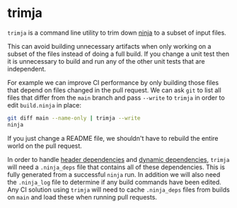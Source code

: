 # trimja

`trimja` is a command line utility to trim down
[ninja](https://ninja-build.org/) to a subset of input files.

This can avoid building unnecessary artifacts when only working on a subset
of the files instead of doing a full build.  If you change a unit test then
it is unnecessary to build and run any of the other unit tests that are
independent.

For example we can improve CI performance by only building those files that
depend on files changed in the pull request.  We can ask `git` to list all
files that differ from the `main` branch and pass `--write` to `trimja` in
order to edit `build.ninja` in place:

```bash
git diff main --name-only | trimja --write
ninja
```

If you just change a README file, we shouldn't have to rebuild the entire
world on the pull request.

In order to handle
[header dependencies](https://ninja-build.org/manual.html#ref_headers) and
[dynamic dependencies](https://ninja-build.org/manual.html#ref_dyndep),
`trimja` will need a `.ninja_deps` file that contains all of these
dependencies.  This is fully generated from a successful `ninja` run.  In
addition we will also need the `.ninja_log` file to determine if any build
commands have been edited. Any CI solution using `trimja` will need to cache
`.ninja_deps` files from builds on `main` and load these when running pull
requests.

